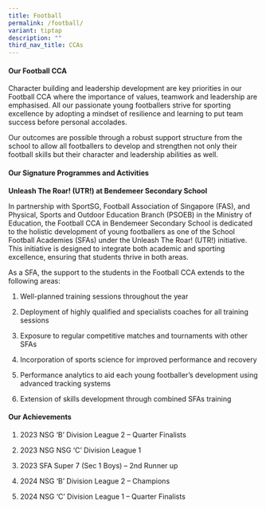 ```yaml
---
title: Football
permalink: /football/
variant: tiptap
description: ""
third_nav_title: CCAs
---
```

<h4><strong>Our Football CCA</strong></h4>
<p>Character building and leadership development are key priorities in our
Football CCA where the importance of values, teamwork and leadership are
emphasised. All our passionate young footballers strive for sporting excellence
by adopting a mindset of resilience and learning to put team success before
personal accolades.</p>
<p>Our outcomes are possible through a robust support structure from the
school to allow all footballers to develop and strengthen not only their
football skills but their character and leadership abilities as well.</p>
<h4><strong>Our Signature Programmes and Activities</strong></h4>
<p><strong>Unleash The Roar! (UTR!) at Bendemeer Secondary School</strong>
</p>
<p>In partnership with SportSG, Football Association of Singapore (FAS),
and Physical, Sports and Outdoor Education Branch (PSOEB) in the Ministry
of Education, the Football CCA in Bendemeer Secondary School is dedicated
to the holistic development of young footballers as one of the School Football
Academies (SFAs) under the Unleash The Roar! (UTR!) initiative. This initiative
is designed to integrate both academic and sporting excellence, ensuring
that students thrive in both areas.</p>
<p>As a SFA, the support to the students in the Football CCA extends to the
following areas:</p>
<ol data-tight="true" class="tight">
<li>
<p>Well-planned training sessions throughout the year</p>
</li>
<li>
<p>Deployment of highly qualified and specialists coaches for all training
sessions</p>
</li>
<li>
<p>Exposure to regular competitive matches and tournaments with other SFAs</p>
</li>
<li>
<p>Incorporation of sports science for improved performance and recovery</p>
</li>
<li>
<p>Performance analytics to aid each young footballer’s development using
advanced tracking systems</p>
</li>
<li>
<p>Extension of skills development through combined SFAs training</p>
</li>
</ol>
<h4><strong>Our Achievements</strong></h4>
<ol data-tight="true" class="tight">
<li>
<p>2023 NSG ‘B’ Division League 2 – Quarter Finalists</p>
</li>
<li>
<p>2023 NSG NSG ‘C’ Division League 1</p>
</li>
<li>
<p>2023 SFA Super 7 (Sec 1 Boys) – 2nd Runner up</p>
</li>
<li>
<p>2024 NSG ‘B’ Division League 2 – Champions</p>
</li>
<li>
<p>2024 NSG ‘C’ Division League 1 – Quarter Finalists</p>
</li>
</ol>
<p></p>
